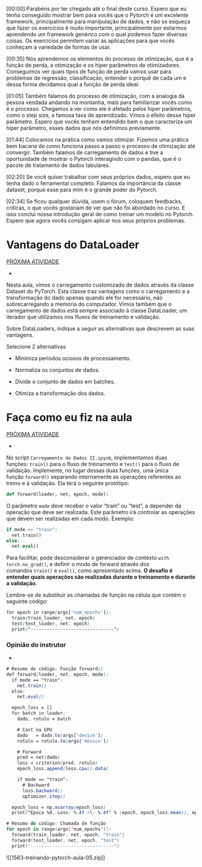 [00:00] Parabéns por ter chegado até o final deste curso. Espero que eu tenha conseguido mostrar bem para vocês que o Pytorch é um excelente framework, principalmente para manipulação de dados, e não se esqueça que fazer os exercícios é muito importante, principalmente por estarmos aprendendo um framework genérico com o qual podemos fazer diversas coisas. Os exercícios permitem variar as aplicações para que vocês conheçam a variedade de formas de usar.

[00:35] Nós aprendemos os elementos do processo de otimização, que é a função de perda, a otimização e os hiper parâmetros de otimizadores. Conseguimos ver quais tipos de função de perda vamos usar para problemas de regressão, classificação, entender o porquê de cada um e dessa forma decidamos qual a função de perda ideal.

[01:05] Também falamos do processo de otimização, com a analogia da pessoa vendada andando na montanha, mais para familiarizar vocês como é o processo. Chegamos a ver como ele é afetado pelos hiper parâmetros, como o step size, a famosa taxa de aprendizado. Vimos o efeito desse hiper parâmetro. Espero que vocês tenham entendido bem o que caracteriza um hiper parâmetro, esses dados que nós definimos previamente.

[01:44] Colocamos na prática como vamos otimizar. Fizemos uma prática bem bacana de como funciona passo a passo o processo de otimização até convergir. Também falamos de carregamento de dados e tive a oportunidade de mostrar o Pytorch interagindo com o pandas, que é o pacote de tratamento de dados tabulares.

[02:20] Se você quiser trabalhar com seus próprios dados, espero que eu tenha dado o ferramental completo. Falamos da importância da classe dataset, porque esse para mim é o grande poder do Pytorch.

[02:34] Se ficou qualquer dúvida, usem o fórum, coloquem feedbacks, críticas, o que vocês gostariam de ver que não foi abordado no curso. E isso conclui nossa introdução geral de como treinar um modelo no Pytorch. Espero que agora vocês consigam aplicar nos seus próprios problemas.


# Vantagens do DataLoader

[PRÓXIMA ATIVIDADE](https://cursos.alura.com.br/course/treinando-rede-neural-pytorch/task/69204/next)

-   [](https://cursos.alura.com.br/suggestions/new/treinando-rede-neural-pytorch/69204/question)

Nesta aula, vimos o carregamento customizado de dados através da classe Dataset do PyTorch. Esta classe traz vantagens como o carregamento e a transformação do dado apenas quando ele for necessário, não sobrecarregando a memória do computador. Vimos também que o carregamento de dados está sempre associado à classe DataLoader, um iterador que utilizamos nos fluxos de treinamento e validação.

Sobre DataLoaders, indique a seguir as alternativas que descrevem as suas vantagens.

Selecione 2 alternativas

-   Minimiza períodos ociosos de processamento.
    
-   Normaliza os conjuntos de dados.
    
-   Divide o conjunto de dados em batches.
    
-   Otimiza a transformação dos dados.


# Faça como eu fiz na aula

[PRÓXIMA ATIVIDADE](https://cursos.alura.com.br/course/treinando-rede-neural-pytorch/task/69205/next)

-   [](https://cursos.alura.com.br/suggestions/new/treinando-rede-neural-pytorch/69205/question)

No script `Carregamento de Dados II.ipynb`, implementamos duas funções: `train()` para o fluxo de treinamento e `test()` para o fluxo de validação. Implemente, no lugar dessas duas funções, uma única função `forward()` separando internamente as operações referentes ao treino e à validação. Ela terá o seguinte protótipo:

```python
def forward(loader, net, epoch, mode):
```

O parâmetro `mode` deve receber o valor “train” ou “test”, a depender da operação que deve ser realizada. Este parâmetro irá controlar as operações que devem ser realizadas em cada modo. Exemplo:

```php
if mode == "train":
  net.train()
else:
  net.eval()
```

Para facilitar, pode desconsiderar o gerenciador de contexto `with torch.no_grad()`, e definir o modo de forward através dos comandos `train()` e `eval()`, como apresentado acima. **O desafio é entender quais operações são realizadas durante o treinamento e durante a validação.**

Lembre-se de substituir as chamadas de função na célula que contém o seguinte código:

```css
for epoch in range(args['num_epochs']):
  train(train_loader, net, epoch)
  test(test_loader, net, epoch)
  print("-------------------------------")
```

### Opinião do instrutor

-   [](https://cursos.alura.com.br/suggestions/new/treinando-rede-neural-pytorch/69205/opinion)

```css
# Resumo do código: Função forward()
def forward(loader, net, epoch, mode):
  if mode == "train":
    net.train()
  else:
    net.eval()

  epoch_loss = []
  for batch in loader:
    dado, rotulo = batch

    # Cast na GPU
    dado   = dado.to(args['device'])
    rotulo = rotulo.to(args['device'])

    # Forward 
    pred = net(dado)
    loss = criterion(pred, rotulo)
    epoch_loss.append(loss.cpu().data)

    if mode == "train":
      # Backward
      loss.backward()
      optimizer.step()

  epoch_loss = np.asarray(epoch_loss)
  print("Epoca %d, Loss: %.4f +\- %.4f" % (epoch, epoch_loss.mean(), epoch_loss.std()) )
```

```kotlin
# Resumo do código: Chamada de função
for epoch in range(args['num_epochs']):
  forward(train_loader, net, epoch, "train")
  forward(test_loader, net, epoch, "test")
  print("-------------------------------")
```

![[1563-treinando-pytorch-aula-05.zip]]